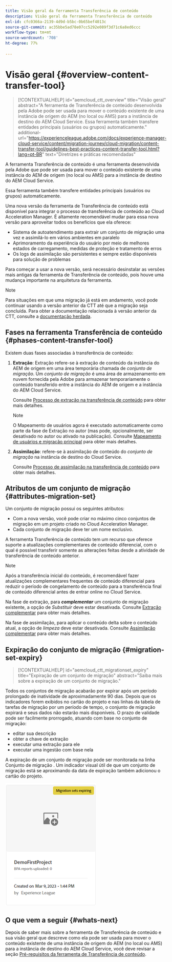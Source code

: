 ```yaml
---
title: Visão geral da ferramenta Transferência de conteúdo
description: Visão geral da ferramenta Transferência de conteúdo
exl-id: cfc0366a-2139-4d9d-b5bc-0b65bef4013c
source-git-commit: ac35bbe5ad78e07cc5292e089f3d71c6a8ed6ccc
workflow-type: tm+mt
source-wordcount: '708'
ht-degree: 77%

---
```


# Visão geral {#overview-content-transfer-tool}

>[!CONTEXTUALHELP]
>id="aemcloud_ctt_overview"
>title="Visão geral"
>abstract="A ferramenta de Transferência de conteúdo desenvolvida pela Adobe pode ser usada para mover o conteúdo existente de uma instância de origem do AEM (no local ou AMS) para a instância de destino do AEM Cloud Service. Essa ferramenta também transfere entidades principais (usuários ou grupos) automaticamente."
>additional-url="https://experienceleague.adobe.com/docs/experience-manager-cloud-service/content/migration-journey/cloud-migration/content-transfer-tool/guidelines-best-practices-content-transfer-tool.html?lang=pt-BR" text="Diretrizes e práticas recomendadas"

A ferramenta Transferência de conteúdo é uma ferramenta desenvolvida pela Adobe que pode ser usada para mover o conteúdo existente de uma instância do AEM de origem (no local ou AMS) para a instância de destino do AEM Cloud Service.

Essa ferramenta também transfere entidades principais (usuários ou grupos) automaticamente.

Uma nova versão da ferramenta de Transferência de conteúdo está disponível para integrar o processo de transferência de conteúdo ao Cloud Acceleration Manager. É altamente recomendável mudar para essa nova versão para aproveitar todos os benefícios que ela oferece:

* Sistema de autoatendimento para extrair um conjunto de migração uma vez e assimilá-lo em vários ambientes em paralelo
* Aprimoramento da experiência do usuário por meio de melhores estados de carregamento, medidas de proteção e tratamento de erros
* Os logs de assimilação são persistentes e sempre estão disponíveis para solução de problemas

Para começar a usar a nova versão, será necessário desinstalar as versões mais antigas da ferramenta de Transferência de conteúdo, pois houve uma mudança importante na arquitetura da ferramenta.

>[!NOTE]
>
> Para situações em que uma migração já está em andamento, você pode continuar usando a versão anterior da CTT até que a migração seja concluída. Para obter a documentação relacionada à versão anterior da CTT, consulte a [documentação herdada](/help/journey-migration/content-transfer-tool/ctt-legacy/overview-content-transfer-tool-legacy.md).

## Fases na ferramenta Transferência de conteúdo {#phases-content-transfer-tool}

Existem duas fases associadas à transferência de conteúdo:

1. **Extração**: Extração refere-se à extração de conteúdo da instância do AEM de origem em uma área temporária chamada de *conjunto de migração*. Um *conjunto de migração* é uma área de armazenamento em nuvem fornecida pela Adobe para armazenar temporariamente o conteúdo transferido entre a instância do AEM de origem e a instância do AEM Cloud Service.

   Consulte [Processo de extração na transferência de conteúdo](/help/journey-migration/content-transfer-tool/using-content-transfer-tool/extracting-content.md) para obter mais detalhes.

   >[!NOTE]
   >O Mapeamento de usuários agora é executado automaticamente como parte da fase de Extração no autor (mas pode, opcionalmente, ser desativado no autor ou ativado na publicação). Consulte [Mapeamento de usuários e migração principal](/help/journey-migration/content-transfer-tool/using-content-transfer-tool/user-mapping-and-migration.md) para obter mais detalhes.

1. **Assimilação**: refere-se à assimilação de conteúdo do *conjunto de migração* na instância de destino do Cloud Service.

   Consulte [Processo de assimilação na transferência de conteúdo](/help/journey-migration/content-transfer-tool/using-content-transfer-tool/ingesting-content.md) para obter mais detalhes.

## Atributos de um conjunto de migração {#attributes-migration-set}

Um conjunto de migração possui os seguintes atributos:

* Com a nova versão, você pode criar no máximo cinco conjuntos de migração em um projeto criado no Cloud Acceleration Manager.
* Cada conjunto de migração deve ter um nome exclusivo.

A ferramenta Transferência de conteúdo tem um recurso que oferece suporte a atualizações complementares de conteúdo diferencial, com o qual é possível transferir somente as alterações feitas desde a atividade de transferência de conteúdo anterior.

>[!NOTE]
>Após a transferência inicial do conteúdo, é recomendável fazer atualizações complementares frequentes de conteúdo diferencial para reduzir o período de congelamento de conteúdo para a transferência final de conteúdo diferencial antes de entrar online no Cloud Service.

Na fase de extração, para ***complementar*** um conjunto de migração existente, a opção de *Substituir* deve estar desativada. Consulte [Extração complementar](/help/journey-migration/content-transfer-tool/using-content-transfer-tool/extracting-content.md#top-up-extraction-process) para obter mais detalhes.

Na fase de assimilação, para aplicar o conteúdo delta sobre o conteúdo atual, a opção de *limpeza* deve estar desativada. Consulte [Assimilação complementar](/help/journey-migration/content-transfer-tool/using-content-transfer-tool/ingesting-content.md#top-up-ingestion-process) para obter mais detalhes.

## Expiração do conjunto de migração {#migration-set-expiry}

>[!CONTEXTUALHELP]
>id="aemcloud_ctt_migrationset_expiry"
>title="Expiração de um conjunto de migração"
>abstract="Saiba mais sobre a expiração de um conjunto de migração."

Todos os conjuntos de migração acabarão por expirar após um período prolongado de inatividade de aproximadamente 90 dias. Depois que os indicadores forem exibidos no cartão do projeto e nas linhas da tabela de tarefas de migração por um período de tempo, o conjunto de migração expirará e seus dados não estarão mais disponíveis. O prazo de validade pode ser facilmente prorrogado, atuando com base no conjunto de migração:

* editar sua descrição
* obter a chave de extração
* executar uma extração para ele
* executar uma ingestão com base nela

A expiração de um conjunto de migração pode ser monitorada na linha Conjunto de migração . Um indicador visual útil de que um conjunto de migração está se aproximando da data de expiração também adicionou o cartão do projeto.

![imagem](/help/journey-migration/content-transfer-tool/assets-ctt/cttcam29.png)


## O que vem a seguir {#whats-next}

Depois de saber mais sobre a ferramenta de Transferência de conteúdo e sua visão geral que descreve como ela pode ser usada para mover o conteúdo existente de uma instância de origem do AEM (no local ou AMS) para a instância de destino do AEM Cloud Service, você deve revisar a seção [Pré-requisitos da ferramenta de Transferência de conteúdo](/help/journey-migration/content-transfer-tool/using-content-transfer-tool/prerequisites-content-transfer-tool.md).
